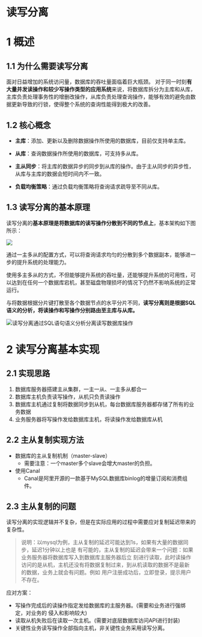 # 读写分离

# 1 概述

## 1.1 为什么需要读写分离

面对日益增加的系统访问量，数据库的吞吐量面临着巨大瓶颈。 对于同一时刻**有大量并发读操作和较少写操作类型的应用系统**来说，将数据库拆分为主库和从库，主库负责处理事务性的增删改操作，从库负责处理查询操作，能够有效的避免由数据更新导致的行锁，使得整个系统的查询性能得到极大的改善。

## 1.2 核心概念

- **主库**：添加、更新以及删除数据操作所使用的数据库，目前仅支持单主库。

- **从库**：查询数据操作所使用的数据库，可支持多从库。

- **主从同步**：将主库的数据异步的同步到从库的操作。由于主从同步的异步性，从库与主库的数据会短时间内不一致。

- **负载均衡策略**：通过负载均衡策略将查询请求疏导至不同从库。

## 1.3 读写分离的基本原理

读写分离的**基本原理是将数据库的读写操作分散到不同的节点上**，基本架构如下图所示：

![](https://zhishan-zh.github.io/media/database_readwriteseparation_20200713165919.png)

通过一主多从的配置方式，可以将查询请求均匀的分散到多个数据副本，能够进一步的提升系统的处理能力。

使用多主多从的方式，不但能够提升系统的吞吐量，还能够提升系统的可用性，可以达到在任何一个数据库宕机，甚至磁盘物理损坏的情况下仍然不影响系统的正常运行。

与将数据根据分片键打散至各个数据节点的水平分片不同，**读写分离则是根据SQL语义的分析，将读操作和写操作分别路由至主库与从库。**

![读写分离通过SQL语句语义分析分离读写数据库操作](https://zhishan-zh.github.io/media/database_read-write-split.png)

# 2 读写分离基本实现

## 2.1 实现思路

1. 数据库服务器搭建主从集群，一主一从、一主多从都合一
2. 数据库主机负责读写操作，从机只负责读操作
3. 数据库主机通过复制将数据同步到从机，每台数据库服务器都存储了所有的业务数据
4. 业务服务器将写操作发给数据库主机，将读操作发给数据库从机

## 2.2 主从复制实现方法

- 数据库的主从复制机制（master-slave）
    - 需要注意：一个master多个slave会增大master的负担。
- 使用Canal
    - Canal是阿里开源的一款基于MySQL数据库binlog的增量订阅和消费组件。

## 2.3 主从复制的问题

读写分离的实现逻辑并不复杂，但是在实际应用的过程中需要应对复制延迟带来的复杂性。

> 说明：以mysql为例，主从复制的延迟可能达到1s，如果有大量的数据同步，延迟1分钟以上也是
> 有可能的，主从复制的延迟会带来一个问题：如果业务服务器将数据库写入到数据库主服务器后立
> 刻进行读取，此时读操作访问的是从机，主机还没有将数据复制过来，到从机读取的数据不是最新
> 的数据，业务上就会有问题。例如 用户注册成功后，立即登录，提示用户不存在。

应对方案：

- 写操作完成后的读操作指定发给数据库的主服务器。(需要和业务进行强绑定，对业务的
    侵入和影响较大)
- 读取从机失败后在读取一次主机。(需要对底层数据库访问API进行封装)
- 关键性业务读写操作全部指向主机，非关键性业务采用读写分离。